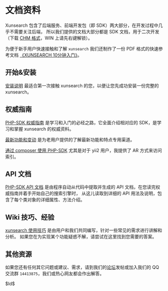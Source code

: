 文档资料
========

Xunsearch 包含了后端服务、前端开发包（即 SDK）两大部分，在开发过程中几乎不需要关注后端，
所以我们提供的文档大部分都是 SDK 文档，用于二次开发（下载 [CHM 格式][8]，WIN 上请先右键解锁）。

为便于新手用户快速接触和了解 `xunsearch` 我们还制作了一份 PDF 格式的快速参考文档
[《XUNSEARCH 10分钟入门》][7]。

开始&安装
---------

[安装说明][2] 最适合第一次接触 xunsearch 的您，以便让您先成功安装一份完整的 xunsearch。


权威指南
--------

[PHP-SDK 权威指南][1] 是学习和入门的必经之路，它全面介绍相对应的 SDK，是学习和掌握 xunsearch 
的权威资料。

[最新功能和变动][6] 是为老用户提供的了解最新功能和特点专用渠道。

[通过 composer 使用 PHP-SDK][9] 尤其是对于 yii2 用户，我提供了 AR 方式来访问索引。


API 文档
---------

[PHP-SDK API 文档][3] 是由程序自动从代码中提取并生成的 API 文档，在您读完权威指南并着手开始自己的搜索引擎时，
从这儿读取到详细的 API 用法及说明，包含了每个类对象的详细属性、方法介绍。


Wiki 技巧、经验
--------------

[xunsearch 使用技巧][4] 是由用户和我们共同编写，针对一些常见的需求进行讲解和分析。
如果您在为实现某个功能疑惑不解，请尝试在这里找到您需要的答案。


其他资源
--------

如果您还有任何其它问题或建议、需求，请到我们的[论坛][5]发帖或加入我们的 QQ 交流群 `14413875`，我们或热心网友都会作出解答。


[1]: http://www.xunsearch.com/doc/php/guide/start.overview
[2]: http://www.xunsearch.com/doc/php/guide/start.installation
[3]: http://www.xunsearch.com/doc/php/api/index 
[4]: http://bbs.xunsearch.com/forumdisplay.php?fid=4
[5]: http://bbs.xunsearch.com/
[6]: http://www.xunsearch.com/doc/php/guide/start.changelog
[7]: http://www.xunsearch.com/download/xs_quickstart.pdf
[8]: http://www.xunsearch.com/download/xs_php_manual.chm
[9]: https://github.com/hightman/xs-sdk-php/

<div class="revision">$Id$</div>
